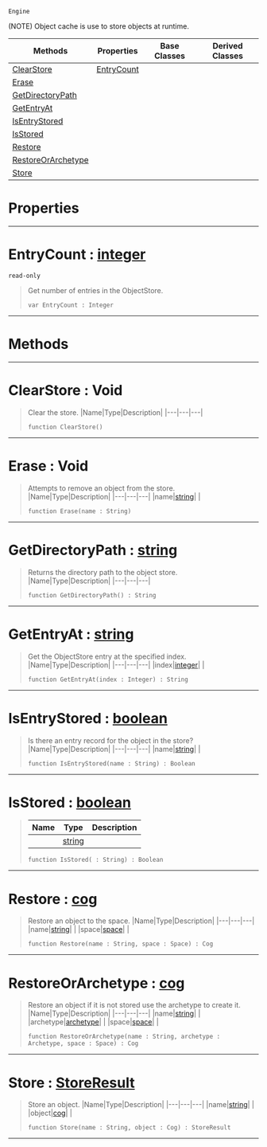  `Engine`

(NOTE) Object cache is use to store objects at runtime.

|Methods|Properties|Base Classes|Derived Classes|
|---|---|---|---|
|[ ClearStore](https://github.com/dragonCASTjosh/PlasmaDocs/blob/master/code_reference/class_reference/objectstore.markdown#clearstore-void)|[ EntryCount](https://github.com/dragonCASTjosh/PlasmaDocs/blob/master/code_reference/class_reference/objectstore.markdown#entrycount-plasma-engine-d)| | |
|[ Erase](https://github.com/dragonCASTjosh/PlasmaDocs/blob/master/code_reference/class_reference/objectstore.markdown#erase-void)| | | |
|[ GetDirectoryPath](https://github.com/dragonCASTjosh/PlasmaDocs/blob/master/code_reference/class_reference/objectstore.markdown#getdirectorypath-plasma-en)| | | |
|[ GetEntryAt](https://github.com/dragonCASTjosh/PlasmaDocs/blob/master/code_reference/class_reference/objectstore.markdown#getentryat-plasma-engine-d)| | | |
|[ IsEntryStored](https://github.com/dragonCASTjosh/PlasmaDocs/blob/master/code_reference/class_reference/objectstore.markdown#isentrystored-plasma-engin)| | | |
|[ IsStored](https://github.com/dragonCASTjosh/PlasmaDocs/blob/master/code_reference/class_reference/objectstore.markdown#isstored-plasma-engine-doc)| | | |
|[ Restore](https://github.com/dragonCASTjosh/PlasmaDocs/blob/master/code_reference/class_reference/objectstore.markdown#restore-plasma-engine-docu)| | | |
|[ RestoreOrArchetype](https://github.com/dragonCASTjosh/PlasmaDocs/blob/master/code_reference/class_reference/objectstore.markdown#restoreorarchetype-plasma)| | | |
|[ Store](https://github.com/dragonCASTjosh/PlasmaDocs/blob/master/code_reference/class_reference/objectstore.markdown#store-plasma-engine-docume)| | | |


 #  Properties


---  
 #  EntryCount : [integer](https://github.com/dragonCASTjosh/PlasmaDocs/blob/master/code_reference/lightning_base_types/integer.markdown)

 `read-only`

> Get number of entries in the ObjectStore.
> ``` lang=cpp, name=Lightning
> var EntryCount : Integer


---  
 #  Methods


---  
 #  ClearStore : Void

> Clear the store.
> |Name|Type|Description|
> |---|---|---|
> ``` lang=cpp, name=Lightning
> function ClearStore()
> ``` 


---  
 #  Erase : Void

> Attempts to remove an object from the store.
> |Name|Type|Description|
> |---|---|---|
> |name|[string](https://github.com/dragonCASTjosh/PlasmaDocs/blob/master/code_reference/lightning_base_types/string.markdown)| |
> ``` lang=cpp, name=Lightning
> function Erase(name : String)
> ``` 


---  
 #  GetDirectoryPath : [string](https://github.com/dragonCASTjosh/PlasmaDocs/blob/master/code_reference/lightning_base_types/string.markdown)

> Returns the directory path to the object store.
> |Name|Type|Description|
> |---|---|---|
> ``` lang=cpp, name=Lightning
> function GetDirectoryPath() : String
> ``` 


---  
 #  GetEntryAt : [string](https://github.com/dragonCASTjosh/PlasmaDocs/blob/master/code_reference/lightning_base_types/string.markdown)

> Get the ObjectStore entry at the specified index.
> |Name|Type|Description|
> |---|---|---|
> |index|[integer](https://github.com/dragonCASTjosh/PlasmaDocs/blob/master/code_reference/lightning_base_types/integer.markdown)| |
> ``` lang=cpp, name=Lightning
> function GetEntryAt(index : Integer) : String
> ``` 


---  
 #  IsEntryStored : [boolean](https://github.com/dragonCASTjosh/PlasmaDocs/blob/master/code_reference/lightning_base_types/boolean.markdown)

> Is there an entry record for the object in the store?
> |Name|Type|Description|
> |---|---|---|
> |name|[string](https://github.com/dragonCASTjosh/PlasmaDocs/blob/master/code_reference/lightning_base_types/string.markdown)| |
> ``` lang=cpp, name=Lightning
> function IsEntryStored(name : String) : Boolean
> ``` 


---  
 #  IsStored : [boolean](https://github.com/dragonCASTjosh/PlasmaDocs/blob/master/code_reference/lightning_base_types/boolean.markdown)

> 
> |Name|Type|Description|
> |---|---|---|
> ||[string](https://github.com/dragonCASTjosh/PlasmaDocs/blob/master/code_reference/lightning_base_types/string.markdown)| |
> ``` lang=cpp, name=Lightning
> function IsStored( : String) : Boolean
> ``` 


---  
 #  Restore : [cog](https://github.com/dragonCASTjosh/PlasmaDocs/blob/master/code_reference/class_reference/cog.markdown)

> Restore an object to the space.
> |Name|Type|Description|
> |---|---|---|
> |name|[string](https://github.com/dragonCASTjosh/PlasmaDocs/blob/master/code_reference/lightning_base_types/string.markdown)| |
> |space|[space](https://github.com/dragonCASTjosh/PlasmaDocs/blob/master/code_reference/class_reference/space.markdown)| |
> ``` lang=cpp, name=Lightning
> function Restore(name : String, space : Space) : Cog
> ``` 


---  
 #  RestoreOrArchetype : [cog](https://github.com/dragonCASTjosh/PlasmaDocs/blob/master/code_reference/class_reference/cog.markdown)

> Restore an object if it is not stored use the archetype to create it.
> |Name|Type|Description|
> |---|---|---|
> |name|[string](https://github.com/dragonCASTjosh/PlasmaDocs/blob/master/code_reference/lightning_base_types/string.markdown)| |
> |archetype|[archetype](https://github.com/dragonCASTjosh/PlasmaDocs/blob/master/code_reference/class_reference/archetype.markdown)| |
> |space|[space](https://github.com/dragonCASTjosh/PlasmaDocs/blob/master/code_reference/class_reference/space.markdown)| |
> ``` lang=cpp, name=Lightning
> function RestoreOrArchetype(name : String, archetype : Archetype, space : Space) : Cog
> ``` 


---  
 #  Store : [StoreResult](https://github.com/dragonCASTjosh/PlasmaDocs/blob/master/code_reference/enum_reference.markdown#storeresult)

> Store an object.
> |Name|Type|Description|
> |---|---|---|
> |name|[string](https://github.com/dragonCASTjosh/PlasmaDocs/blob/master/code_reference/lightning_base_types/string.markdown)| |
> |object|[cog](https://github.com/dragonCASTjosh/PlasmaDocs/blob/master/code_reference/class_reference/cog.markdown)| |
> ``` lang=cpp, name=Lightning
> function Store(name : String, object : Cog) : StoreResult
> ``` 


---  
 

 